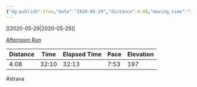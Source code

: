 ```yaml
---
{"dg-publish":true,"date":"2020-05-29","distance":4.08,"moving_time":"32:10","elapsed_time":"32:13","pace":"7:53","total_elevation_gain":197,"url":"https://www.strava.com/activities/3533534040","permalink":"/01-personal/strava/2020-05-29-afternoon-run/","dgPassFrontmatter":true}
---
```



[[2020-05-29\|2020-05-29]]

[Afternoon Run](https://www.strava.com/activities/3533534040)

| Distance | Time  | Elapsed Time | Pace | Elevation |
| -------- | ----- | ------------ | ---- | --------- |
| 4.08     | 32:10 | 32:13        | 7:53 | 197       |




#strava
